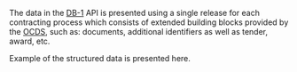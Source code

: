 The data in the [DB-1](https://public.api.mepps.openprocurement.net/api/0/tenders) API is presented using a single release for each contracting process which consists of extended building blocks provided by the [OCDS](https://standard.open-contracting.org/latest/en/), such as: documents, additional identifiers as well as tender, award, etc.

Example of the structured data is presented here.
